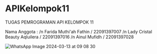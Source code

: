 # APIKelompok11

TUGAS PEMROGRAMAN API KELOMPOK 11

Nama Anggota : 
/n Farida Muthi'ah Fathin / 22091397007
/n Lady Cristal Beauty Aqluilera / 22091397016
/n Ainul Mufidh / 22091397028

![WhatsApp Image 2024-03-13 at 09 08 30](https://github.com/22091397007FaridaMuthiahFathin/APIKelompok11/assets/124515517/85b6096d-3048-4819-a3f9-5c4c68b6e50b)
